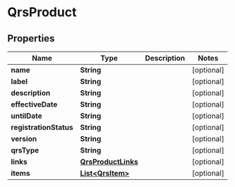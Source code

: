 

# QrsProduct

## Properties

Name | Type | Description | Notes
------------ | ------------- | ------------- | -------------
**name** | **String** |  |  [optional]
**label** | **String** |  |  [optional]
**description** | **String** |  |  [optional]
**effectiveDate** | **String** |  |  [optional]
**untilDate** | **String** |  |  [optional]
**registrationStatus** | **String** |  |  [optional]
**version** | **String** |  |  [optional]
**qrsType** | **String** |  |  [optional]
**links** | [**QrsProductLinks**](QrsProductLinks.md) |  |  [optional]
**items** | [**List&lt;QrsItem&gt;**](QrsItem.md) |  |  [optional]




